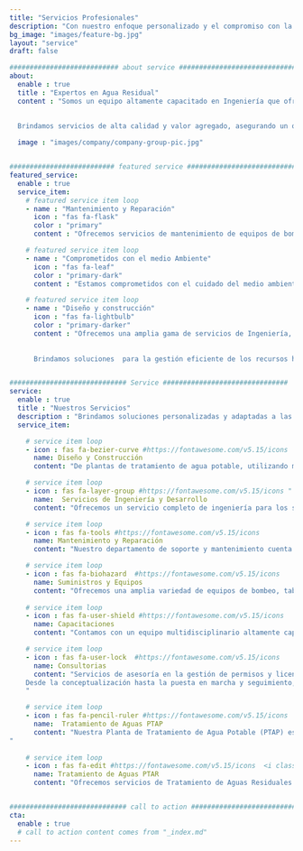 ```yaml
---
title: "Servicios Profesionales"
description: "Con nuestro enfoque personalizado y el compromiso con la excelencia, podemos garantizar resultados óptimos y la satisfacción total de nuestros clientes, por esta razón somo su Aliado Estratégico para lograr tus objetivos en el manejo y tratamiento de aguas."
bg_image: "images/feature-bg.jpg"
layout: "service"
draft: false

########################### about service #############################
about:
  enable : true
  title : "Expertos en Agua Residual"
  content : "Somos un equipo altamente capacitado en Ingeniería que ofrece soluciones integrales de precomisionado, comisionado y puesta en marcha, supervisión e inspección de instalaciones industriales, así como servicios de operación y mantenimiento. 
  
  
  Brindamos servicios de alta calidad y valor agregado, asegurando un óptimo balance entre calidad, costo y eficiencia. Además, suministramos asesoría en los ámbitos civiles y agro-industriales, fabricamos y mantenemos equipos como plantas de tratamiento de agua residuales y potable, redes neumáticas, hidráulicas y sistemas de bombeo. También nos comprometemos con buenas prácticas medioambientales y enfocamos nuestros procesos y procedimientos en el mejoramiento continuo. "

  image : "images/company/company-group-pic.jpg"


########################## featured service ############################
featured_service:
  enable : true
  service_item:
    # featured service item loop
    - name : "Mantenimiento y Reparación"
      icon : "fas fa-flask"
      color : "primary"
      content : "Ofrecemos servicios de mantenimiento de equipos de bombeo, incluyendo bombas hidroneumáticas periféricas y sumergibles, ya que son esenciales para mantener la presión estable en la distribución de agua de las redes locales. Los tanques hidroacumuladores y hidroflo son una alternativa a los tanques elevados, evitando la necesidad de construir estructuras costosas y altas. El sistema hidroneumático se utiliza en entornos comerciales y domésticos, desde pequeñas industrias y edificios rurales hasta pequeños comercios y hogares particulares. "

    # featured service item loop
    - name : "Comprometidos con el medio Ambiente"
      icon : "fas fa-leaf"
      color : "primary-dark"
      content : "Estamos comprometidos con el cuidado del medio ambiente y, por eso, ofrecemos servicios de estudios técnicos, tales como estudios de impacto ambiental y de factibilidad, para asegurar la viabilidad y sostenibilidad de los proyectos que implementamos. "

    # featured service item loop
    - name : "Diseño y construcción"
      icon : "fas fa-lightbulb"
      color : "primary-darker"
      content : "Ofrecemos una amplia gama de servicios de Ingeniería, desde la transformación de edificaciones existentes hasta la construcción de proyectos viales y hidráulicos, incluyendo el Diseño y Construcción de Plantas de Tratamiento de Aguas. 
      
      
      Brindamos soluciones  para la gestión eficiente de los recursos hídricos, desde el Diseño hasta la construcción y puesta en marcha de plantas de tratamiento de aguas con un sistema de monitoreo."


############################# Service ###############################
service:
  enable : true
  title : "Nuestros Servicios"
  description : "Brindamos soluciones personalizadas y adaptadas a las necesidades específicas de cada cliente, ofreciendo un servicio excepcional en cada proyecto y manteniendo una comunicación constante y transparente durante todo el proceso."
  service_item:

    # service item loop
    - icon : fas fa-bezier-curve #https://fontawesome.com/v5.15/icons  
      name: Diseño y Construcción
      content: "De plantas de tratamiento de agua potable, utilizando materiales de primera calidad para garantizar la máxima eficiencia y durabilidad. Nos enfocamos en crear soluciones personalizadas y adaptadas a las necesidades específicas de cada cliente, asegurando la satisfacción total del proyecto.  Algunos servicios SON: Transformación de edificaciones, Diseño y Construcción de proyectos hidráulicos, De Plantas de Tratamiento de Aguas (Potables-Risiduales - Domésticas - Industriales) "

    # service item loop
    - icon : fas fa-layer-group #https://fontawesome.com/v5.15/icons "
      name:  Servicios de Ingeniería y Desarrollo
      content: "Ofrecemos un servicio completo de ingeniería para los sistemas de bombeo, utilizando paneles de control de última generación para obtener información precisa y detallada sobre los proyectos en cuestión. Realizamos la caracterización del agua para identificar su composición y determinar los tratamientos adecuados para su tratamiento. Realizamos estudios técnicos, de impacto ambiental y de factibilidad, para garantizar la sostenibilidad de los proyectos."

    # service item loop
    - icon : fas fa-tools #https://fontawesome.com/v5.15/icons
      name: Mantenimiento y Reparación
      content: "Nuestro departamento de soporte y mantenimiento cuenta  con dispositivos de alta tecnología para el mantenimiento y reparación de equipos de bombeo, usando tableros de control. Tambien se realizan  servicios como el lavado y desinfección de tanques de almacenamiento, la reparación de superficies para prevenir filtraciones y mejorar la durabilidad de las estructuras, así como la disposición final de residuos de manera responsable."

    # service item loop
    - icon : fas fa-biohazard  #https://fontawesome.com/v5.15/icons
      name: Suministros y Equipos
      content: "Ofrecemos una amplia variedad de equipos de bombeo, tableros de control, tanques hidroflo y sumergibles de alta calidad y eficiencia comprobadas. Además, brindamos servicios de mantenimiento, soporte técnico y alquiler de estos equipos para satisfacer las necesidades de nuestros clientes. En nuestro catálogo de productos encontrará opciones como refrigeración, motobombas, moto reductores, entre otros, todos respaldados por nuestra experiencia y excelencia en el servicio."
      
    # service item loop
    - icon : fas fa-user-shield #https://fontawesome.com/v5.15/icons
      name: Capacitaciones
      content: "Contamos con un equipo multidisciplinario altamente capacitado en sistemas de bombeo y tratamiento de aguas, al implementar estos sistemas, ofrecemos capacitaciones y consejos prácticos para el manejo y optimización de los mismos, dirigidos a los empleados de nuestros clientes. Garantizamos altos estándares de calidad y excelentes prácticas medioambientales, lo que brinda a nuestros clientes la confianza y el conocimiento necesarios para maximizar la eficiencia y rentabilidad de sus sistemas de tratamiento a largo plazo." 

    # service item loop
    - icon : fas fa-user-lock  #https://fontawesome.com/v5.15/icons
      name: Consultorias
      content: "Servicios de asesoría en la gestión de permisos y licencias necesarias para el desarrollo de los proyectos, en temas de ingeniería y tratamiento de aguas para mejorar las habilidades y conocimientos de nuestros clientes.
    Desde la conceptualización hasta la puesta en marcha y seguimiento, trabajamos en estrecha colaboración con nuestros clientes para identificar sus necesidades, seleccionar los equipos y tecnologías más adecuados y diseñar proyectos integrales de tratamiento de aguas.
    "

    # service item loop
    - icon : fas fa-pencil-ruler #https://fontawesome.com/v5.15/icons 
      name:  Tratamiento de Aguas PTAP
      content: "Nuestra Planta de Tratamiento de Agua Potable (PTAP) es una solución eficiente y optimizada, ya que hemos incorporado equipos compactos y tecnologías, con altos estándares de calidad y fácil operación. El principio básico de nuestra tecnología es el manejo de sistemas de filtración de alta presión con filtro bolsas o cartuchos, los cuales están diseñados con microfibras de polipropileno térmico, asegurando la eliminación de sólidos, sedimentos y otros contaminantes del agua, garantizando la calidad requerida para consumo humano.        
"
    
    # service item loop
    - icon : fas fa-edit #https://fontawesome.com/v5.15/icons  <i class=""></i>
      name: Tratamiento de Aguas PTAR
      content: "Ofrecemos servicios de Tratamiento de Aguas Residuales (PTAR) a través de nuestra Planta de Tratamiento, la cual emplea una combinación de procesos físicos, químicos y biológicos para eliminar eficazmente los contaminantes del agua residual, ya sea de uso doméstico, industrial, agropecuario, entre otros. Nuestro equipo utiliza tecnología de vanguardia, incluyendo un Bobcat para acelerar los trabajos y asegurar una disposición adecuada de los residuos en cumplimiento con las regulaciones ambientales."


############################# call to action #################################
cta:
  enable : true
  # call to action content comes from "_index.md"
---
```

